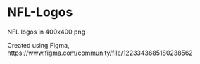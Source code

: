 # NFL-Logos
NFL logos in 400x400 png

Created using Figma, https://www.figma.com/community/file/1223343685180238562
